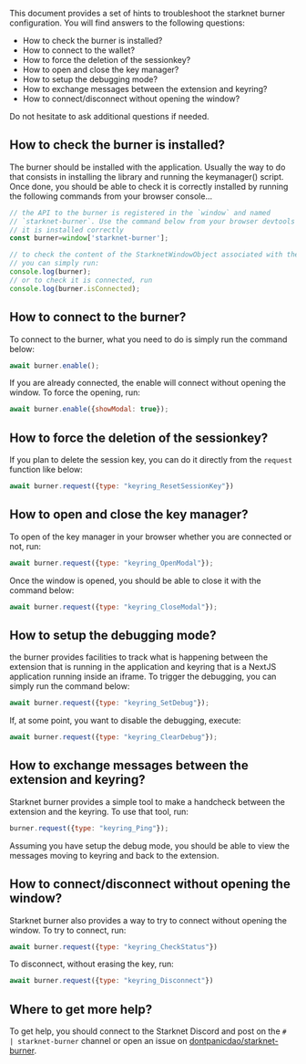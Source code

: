 This document provides a set of hints to troubleshoot the starknet burner
configuration. You will find answers to the following questions:

- How to check the burner is installed?
- How to connect to the wallet?
- How to force the deletion of the sessionkey?
- How to open and close the key manager?
- How to setup the debugging mode?
- How to exchange messages between the extension and keyring?
- How to connect/disconnect without opening the window?

Do not hesitate to ask additional questions if needed.

## How to check the burner is installed?

The burner should be installed with the application. Usually the way to do that
consists in installing the library and running the keymanager() script.
Once done, you should be able to check it is correctly installed by running the
following commands from your browser console...

```javascript
// the API to the burner is registered in the `window` and named 
// `starknet-burner`. Use the command below from your browser devtools to check
// it is installed correctly
const burner=window['starknet-burner'];

// to check the content of the StarknetWindowObject associated with the burner
// you can simply run:
console.log(burner);
// or to check it is connected, run
console.log(burner.isConnected);
```

## How to connect to the burner?

To connect to the burner, what you need to do is simply run the command below:

```javascript
await burner.enable();
```

If you are already connected, the enable will connect without opening
the window. To force the opening, run:

```javascript
await burner.enable({showModal: true});
```


## How to force the deletion of the sessionkey?

If you plan to delete the session key, you can do it directly from the
`request` function like below:

```javascript
await burner.request({type: "keyring_ResetSessionKey"})
```

## How to open and close the key manager?

To open of the key manager in your browser whether you are connected or not,
run: 

```javascript
await burner.request({type: "keyring_OpenModal"});
```

Once the window is opened, you should be able to close it with the command
below:

```javascript
await burner.request({type: "keyring_CloseModal"});
```

## How to setup the debugging mode?

the burner provides facilities to track what is happening between the extension
that is running in the application and keyring that is a NextJS application
running inside an iframe. To trigger the debugging, you can simply run the
command below:

```javascript
await burner.request({type: "keyring_SetDebug"});
```

If, at some point, you want to disable the debugging, execute:

```javascript
await burner.request({type: "keyring_ClearDebug"});
```

## How to exchange messages between the extension and keyring?

Starknet burner provides a simple tool to make a handcheck between the
extension and the keyring. To use that tool, run:

```javascript
burner.request({type: "keyring_Ping"});
```

Assuming you have setup the debug mode, you should be able to view the
messages moving to keyring and back to the extension.

## How to connect/disconnect without opening the window?

Starknet burner also provides a way to try to connect without opening
the window. To try to connect, run:

```javascript
await burner.request({type: "keyring_CheckStatus"})
```

To disconnect, without erasing the key, run:

```javascript
await burner.request({type: "keyring_Disconnect"})
```

## Where to get more help?

To get help, you should connect to the Starknet Discord and post on the
`#  | starknet-burner` channel or open an issue on
[dontpanicdao/starknet-burner](https://github.com/dontpanicdao/starknet-burner/issues).
